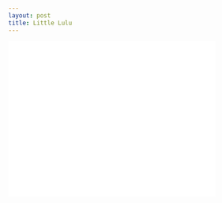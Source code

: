 ```yaml
---
layout: post
title: Little Lulu
---
```


<iframe width="420" height="315" src="//www.youtube.com/embed/q4QiD2-K5bs" frameborder="0" allowfullscreen></iframe>
